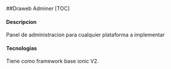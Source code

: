 ##Draweb Adminer
[TOC]

#### Descripcion
Panel de administracion para cualquier plataforma a implementar 

#### Tecnologias
Tiene como framework base ionic V2.

